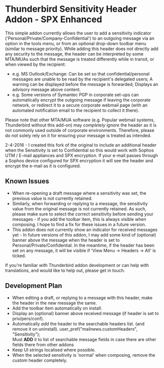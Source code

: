 # Thunderbird Sensitivity Header Addon - SPX Enhanced

This simple addon currently allows the user to add a sensitivity indicator ('Personal/Private/Company-Confidential') to an outgoing message via an option in the tools menu, or from an optional drop-down toolbar menu (similar to message priority).
While adding this header does not directly add any security to the message, the header can be interpreted by some MTA/MUAs such that the message is treated differently while in transit, or when viewed by the recipient:
* e.g. MS Outlook/Exchange: Can be set so that confidential/personal messages are unable to be read by the recipient's delegated users; A warning can be displayed before the message is forwarded; Displays an advisory message above content.
* e.g. Some versions of Symantec PGP in corporate set-ups can automatically encrypt the outgoing message if leaving the corporate network, or redirect it to a secure corporate webmail page (with an automated notification email to the recipient to collect it there).

Please note that other MTA/MUA software (e.g. Popular webmail systems, Thunderbird without this add-on) may <i>completely ignore</i> the header as it is not commonly used outside of corporate environments.  Therefore, please do not solely rely on it for ensuring your message is treated as intended.

2-4-2016 - I created this fork of the original to include an additional header when the Sensitivity is set to Confidential so this would work with Sophos UTM / E-mail appliances and SPX encryption. If your e-mail passes through a Sophos device configured for SPX encryption it will see the header and encrypt the e-mail as it is configured. 

## Known Issues

* When re-opening a draft message where a sensitivity was set, the previous value is not currently retained.
* Similarly, when forwarding or replying to a message, the sensitivity value from the original message is not currently retained.
As such, please make sure to select the correct sensitivity before sending your messages - if you add the toolbar item, this is always visible when composing.  I hope to find a fix for these issues in a future version.
* This addon does not currently show an indicator for received messages yet - In future versions of this addon, I may add some kind of (optional) banner above the message when the header is set to Personal/Private/Confidential.  In the meantime, if the header has been set on any message, it will be visible if 'View Menu -> Headers -> All' is ticked.

If you're familiar with Thunderbird addon development or can help with translations, and would like to help out, please get in touch.

## Development Plan
* When editing a draft, or replying to a message with this header, make the header in the new message the same.
* Add the toolbar item automatically on install.
* Display an (optional) banner above received message (if header is set to priv/pers/conf).
* Automatically *add* the header to the searchable headers list. (and remove it on uninstall).
 user_pref("mailnews.customHeaders", "Sensitivity");  
 Must **ADD** it to list of searchable message fields in case there are other fields there from other addons  
* Keep UI strings localised where possible.
* When the selected sensitivity is 'normal' when composing, remove the custom header completely.
